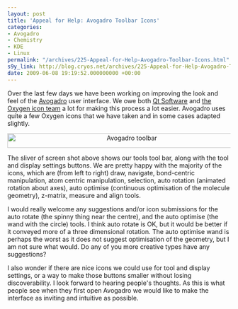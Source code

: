 ```yaml
---
layout: post
title: 'Appeal for Help: Avogadro Toolbar Icons'
categories:
- Avogadro
- Chemistry
- KDE
- Linux
permalink: "/archives/225-Appeal-for-Help-Avogadro-Toolbar-Icons.html"
s9y_link: http://blog.cryos.net/archives/225-Appeal-for-Help-Avogadro-Toolbar-Icons.html
date: 2009-06-08 19:19:52.000000000 +00:00
---
```

<span><p>Over the last few days we have been working on improving the look and feel of the <a href="http://avogadro.openmolecules.net/">Avogadro</a> user interface. We owe both <a href="http://www.qtsoftware.com/">Qt Software</a> and <a href="http://www.oxygen-icons.org/">the Oxygen icon team</a> a lot for making this process a lot easier. Avogadro uses quite a few Oxygen icons that we have taken and in some cases adapted slightly.</p>

<center><img src="http://blog.cryos.net/uploads/avogadro-toolbar.png" width="546" height="33" alt="Avogadro toolbar" /></center>

<p>The sliver of screen shot above shows our tools tool bar, along with the tool and display settings buttons. We are pretty happy with the majority of the icons, which are (from left to right) draw, navigate, bond-centric manipulation, atom centric manipulation, selection, auto rotation (animated rotation about axes), auto optimise (continuous optimisation of the molecule geometry), z-matrix, measure and align tools.</p>

<p>I would really welcome any suggestions and/or icon submissions for the auto rotate (the spinny thing near the centre), and the auto optimise (the wand with the circle) tools. I think auto rotate is OK, but it would be better if it conveyed more of a three dimensional rotation. The auto optimise wand is perhaps the worst as it does not suggest optimisation of the geometry, but I am not sure what would. Do any of you more creative types have any suggestions?</p>

<p>I also wonder if there are nice icons we could use for tool and display settings, or a way to make those buttons smaller without losing discoverability. I look forward to hearing people's thoughts. As this is what people see when they first open Avogadro we would like to make the interface as inviting and intuitive as possible.</p></span>
